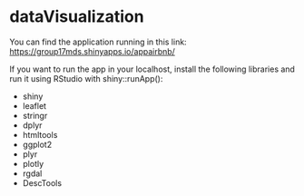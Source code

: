 # dataVisualization

You can find the application running in this link: https://group17mds.shinyapps.io/appairbnb/

If you want to run the app in your localhost, install the following libraries and run it using RStudio with shiny::runApp():

- shiny
- leaflet
- stringr
- dplyr
- htmltools
- ggplot2
- plyr
- plotly
- rgdal
- DescTools

